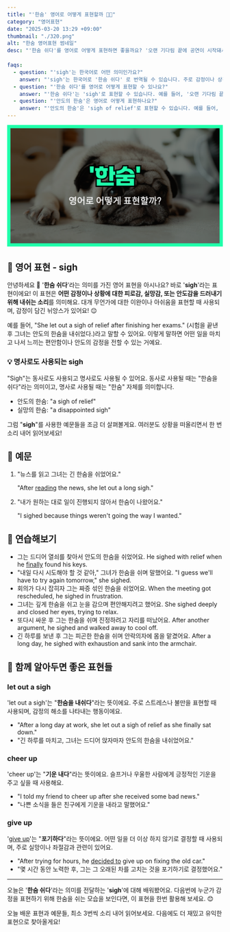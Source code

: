 ```yaml
---
title: "'한숨' 영어로 어떻게 표현할까 😮‍💨"
category: "영어표현"
date: "2025-03-20 13:29 +09:00"
thumbnail: "./320.png"
alt: "한숨 영어표현 썸네일"
desc: "'한숨 쉬다'를 영어로 어떻게 표현하면 좋을까요? '오랜 기다림 끝에 공연이 시작돼서 한숨 쉬었어요.', '내가 원하는 대로 일이 진행되지 않아서 한숨이 나왔어요.' 등을 영어로 표현하는 법을 배워봅시다. 다양한 예문을 통해서 연습하고 본인의 표현으로 만들어 보세요."

faqs:
  - question: "'sigh'는 한국어로 어떤 의미인가요?"
    answer: "'sigh'는 한국어로 '한숨 쉬다' 로 번역될 수 있습니다. 주로 감정이나 상황에 대한 피로감, 실망감, 또는 안도감을 드러내기 위해 사용됩니다."
  - question: "'한숨 쉬다'를 영어로 어떻게 표현할 수 있나요?"
    answer: "'한숨 쉬다'는 'sigh'로 표현할 수 있습니다. 예를 들어, '오랜 기다림 끝에 공연이 시작돼서 한숨 쉬었어요.'는 'I sighed after the long wait for the concert finally starting.'로 말할 수 있습니다."
  - question: "'안도의 한숨'은 영어로 어떻게 표현하나요?"
    answer: "'안도의 한숨'은 'sigh of relief'로 표현할 수 있습니다. 예를 들어, '시험을 끝낸 후 그녀는 안도의 한숨을 내쉬었다.'는 'She let out a sigh of relief after finishing her exams.'로 표현할 수 있습니다."
---
```


![한숨 영어표현 썸네일](./320.png)

## 🌟 영어 표현 - sigh

안녕하세요 👋 '**한숨 쉬다**'라는 의미를 가진 영어 표현을 아시나요? 바로 '**sigh**'라는 표현이에요! 이 표현은 **어떤 감정이나 상황에 대한 피로감, 실망감, 또는 안도감을 드러내기 위해 내쉬는 소리**를 의미해요. 대개 무언가에 대한 이완이나 아쉬움을 표현할 때 사용되며, 감정이 담긴 뉘앙스가 있어요! 😌

예를 들어, "She let out a sigh of relief after finishing her exams." (시험을 끝낸 후 그녀는 안도의 한숨을 내쉬었다.)라고 말할 수 있어요. 이렇게 말하면 어떤 일을 마치고 나서 느끼는 편안함이나 안도의 감정을 전할 수 있는 거예요.

### 💡 명사로도 사용되는 sigh

"Sigh"는 동사로도 사용되고 명사로도 사용될 수 있어요. 동사로 사용될 때는 "한숨을 쉬다"라는 의미이고, 명사로 사용될 때는 "한숨" 자체를 의미합니다.

- 안도의 한숨: "a sigh of relief"
- 실망의 한숨: "a disappointed sigh"

그럼 "**sigh**"를 사용한 예문들을 조금 더 살펴볼게요. 여러분도 상황을 떠올리면서 한 번 소리 내어 읽어보세요!

## 📖 예문

1. "뉴스를 읽고 그녀는 긴 한숨을 쉬었어요."

   "After [reading](/blog/in-english/436.read/) the news, she let out a long sigh."

2. "내가 원하는 대로 일이 진행되지 않아서 한숨이 나왔어요."

   "I sighed because things weren't going the way I wanted."

## 💬 연습해보기

<ul data-interactive-list>
  <li data-interactive-item>
    <span data-toggler>그는 드디어 열쇠를 찾아서 안도의 한숨을 쉬었어요.</span>
    <span data-answer>He sighed with relief when he <a href="/blog/in-english/182.finally/">finally</a> found his keys.</span>
  </li>
  <li data-interactive-item>
    <span data-toggler>"내일 다시 시도해야 할 것 같아," 그녀가 한숨을 쉬며 말했어요.</span>
    <span data-answer>"I guess we'll have to try again tomorrow," she sighed.</span>
  </li>
  <li data-interactive-item>
    <span data-toggler>회의가 다시 잡히자 그는 짜증 섞인 한숨을 쉬었어요.</span>
    <span data-answer>When the meeting got rescheduled, he sighed in frustration.</span>
  </li>
  <li data-interactive-item>
    <span data-toggler>그녀는 깊게 한숨을 쉬고 눈을 감으며 편안해지려고 했어요.</span>
    <span data-answer>She sighed deeply and closed her eyes, trying to relax.</span>
  </li>
  <li data-interactive-item>
    <span data-toggler>또다시 싸운 후 그는 한숨을 쉬며 진정하려고 자리를 떠났어요.</span>
    <span data-answer>After another argument, he sighed and walked away to cool off.</span>
  </li>
  <li data-interactive-item>
    <span data-toggler>긴 하루를 보낸 후 그는 피곤한 한숨을 쉬며 안락의자에 몸을 맡겼어요.</span>
    <span data-answer>After a long day, he sighed with exhaustion and sank into the armchair.</span>
  </li>
</ul>

## 🤝 함께 알아두면 좋은 표현들

### let out a sigh

'let out a sigh'는 "**한숨을 내쉬다**"라는 뜻이에요. 주로 스트레스나 불만을 표현할 때 사용되며, 감정의 해소를 나타내는 행동이에요.

- "After a long day at work, she let out a sigh of relief as she finally sat down."
- "긴 하루를 마치고, 그녀는 드디어 앉자마자 안도의 한숨을 내쉬었어요."

### cheer up

'cheer up'는 "**기운 내다**"라는 뜻이에요. 슬프거나 우울한 사람에게 긍정적인 기운을 주고 싶을 때 사용해요.

- "I told my friend to cheer up after she received some bad news."
- "나쁜 소식을 들은 친구에게 기운을 내라고 말했어요."

### give up

'[give up](/blog/vocab-1/046.give-up/)'는 "**포기하다**"라는 뜻이에요. 어떤 일을 더 이상 하지 않기로 결정할 때 사용되며, 주로 실망이나 좌절감과 관련이 있어요.

- "After trying for hours, he [decided to](/blog/in-english/062.decide-to/) give up on fixing the old car."
- "몇 시간 동안 노력한 후, 그는 그 오래된 차를 고치는 것을 포기하기로 결정했어요."

---

오늘은 '**한숨 쉬다**'라는 의미를 전달하는 '**sigh**'에 대해 배워봤어요. 다음번에 누군가 감정을 표현하기 위해 한숨을 쉬는 모습을 보인다면, 이 표현을 한번 활용해 보세요. 😊

오늘 배운 표현과 예문들, 최소 3번씩 소리 내어 읽어보세요. 다음에도 더 재밌고 유익한 표현으로 찾아올게요!
